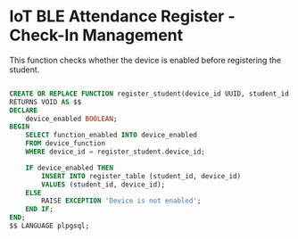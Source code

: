 # IoT BLE Attendance Register - Check-In Management

This function checks whether the device is enabled before registering the student.

```SQL

CREATE OR REPLACE FUNCTION register_student(device_id UUID, student_id UUID)
RETURNS VOID AS $$
DECLARE
    device_enabled BOOLEAN;
BEGIN
    SELECT function_enabled INTO device_enabled
    FROM device_function
    WHERE device_id = register_student.device_id;

    IF device_enabled THEN
        INSERT INTO register_table (student_id, device_id)
        VALUES (student_id, device_id);
    ELSE
        RAISE EXCEPTION 'Device is not enabled';
    END IF;
END;
$$ LANGUAGE plpgsql;
```
